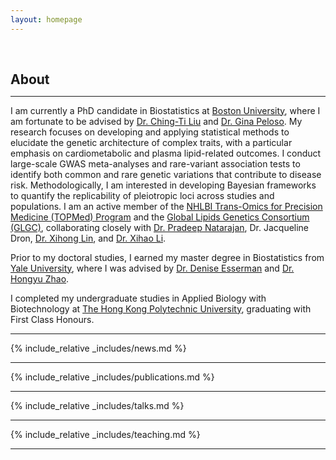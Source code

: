 ```yaml
---
layout: homepage
---
```


<h1 id="about-me"></h1>

<h2 style="margin: 60px 0px 10px;">About</h2>

---

I am currently a PhD candidate in Biostatistics at [Boston University](https://www.bu.edu/), where I am fortunate to be advised by [Dr. Ching-Ti Liu](https://www.bu.edu/sph/profile/ching-ti-liu/) and [Dr. Gina Peloso](https://www.bu.edu/sph/profile/gina-peloso/). My research focuses on developing and applying statistical methods to elucidate the genetic architecture of complex traits, with a particular emphasis on cardiometabolic and plasma lipid-related outcomes. I conduct large-scale GWAS meta-analyses and rare-variant association tests to identify both common and rare genetic variations that contribute to disease risk. Methodologically, I am interested in developing Bayesian frameworks to quantify the replicability of pleiotropic loci across studies and populations. I am an active member of the [NHLBI Trans-Omics for Precision Medicine (TOPMed) Program](https://topmed.nhlbi.nih.gov) and the [Global Lipids Genetics Consortium (GLGC)](https://www.lipidgenetics.org), collaborating closely with [Dr. Pradeep Natarajan](https://natarajanlab.mgh.harvard.edu/pradeep-natarajan/), Dr. Jacqueline Dron, [Dr. Xihong Lin](https://hsph.harvard.edu/profile/xihong-lin/), and [Dr. Xihao Li](https://www.xihaoli.org).

Prior to my doctoral studies, I earned my master degree in Biostatistics from [Yale University](https://ysph.yale.edu/), where I was advised by [Dr. Denise Esserman](https://ysph.yale.edu/profile/denise_esserman/) and [Dr. Hongyu Zhao](https://ysph.yale.edu/profile/hongyu_zhao/). 

I completed my undergraduate studies in Applied Biology with Biotechnology at [The Hong Kong Polytechnic University](https://www.polyu.edu.hk/), graduating with First Class Honours.

---

{% include_relative _includes/news.md %}

---

{% include_relative _includes/publications.md %}

---

{% include_relative _includes/talks.md %}

---

{% include_relative _includes/teaching.md %}

---

<div style="width: 250px; margin: 0 auto;">
  <script type="text/javascript" id="clustrmaps" src="//clustrmaps.com/map_v2.js?d=O3yQoNAMToJtZhrqHyMefFxb-2_PzP2F5bbGT5qTuio&cl=ffffff&w=a"></script>
</div>

